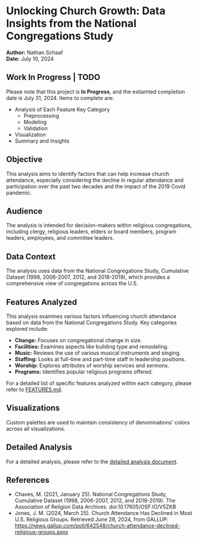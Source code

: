 # Unlocking Church Growth: Data Insights from the National Congregations Study

**Author:** Nathan Schaaf    
**Date:** July 10, 2024

## Work In Progress | TODO

Please note that this project is **In Progress**, and the estiamted completion date is July 31, 2024. Items to complete are:
- Analysis of Each Feature Key Category
  - Preprocessing
  - Modeling
  - Validation
- Visualization
- Summary and Insights

## Objective

This analysis aims to identify factors that can help increase church attendance, especially considering the decline in regular attendance and participation over the past two decades and the impact of the 2019 Covid pandemic.

## Audience

The analysis is intended for decision-makers within religious congregations, including clergy, religious leaders, elders or board members, program leaders, employees, and committee leaders.

## Data Context

The analysis uses data from the National Congregations Study, Cumulative Dataset (1998, 2006-2007, 2012, and 2018-2019), which provides a comprehensive view of congregations across the U.S.

## Features Analyzed

This analysis examines various factors influencing church attendance based on data from the National Congregations Study. Key categories explored include:

- **Change:** Focuses on congregational change in size.
- **Facilities:** Examines aspects like building type and remodeling.
- **Music:** Reviews the use of various musical instruments and singing.
- **Staffing:** Looks at full-time and part-time staff in leadership positions.
- **Worship:** Explores attributes of worship services and sermons.
- **Programs:** Identifies popular religious programs offered.

For a detailed list of specific features analyzed within each category, please refer to [FEATURES.md](FEATURES.md).

## Visualizations

Custom palettes are used to maintain consistency of denominations' colors across all visualizations.

## Detailed Analysis

For a detailed analysis, please refer to the [detailed analysis document](DETAILED_ANALYSIS.md).

## References

- Chaves, M. (2021, January 25). National Congregations Study, Cumulative Dataset (1998, 2006-2007, 2012, and 2018-2019). The Association of Religion Data Archives. doi:10.17605/OSF.IO/V5ZKB
- Jones, J. M. (2024, March 25). Church Attendance Has Declined in Most U.S. Religious Groups. Retrieved June 28, 2024, from GALLUP: https://news.gallup.com/poll/642548/church-attendance-declined-religious-groups.aspx
